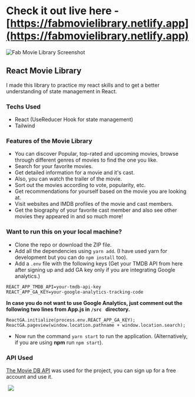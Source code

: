 # Check it out live here - [https://fabmovielibrary.netlify.app](https://fabmovielibrary.netlify.app)

![Fab Movie Library Screenshot](./public/preview.png)

## React Movie Library

I made this library to practice my react skills and to get a better understanding of state management in React.

### Techs Used

- React (UseReducer Hook for state management)
- Tailwind

### Features of the Movie Library

- You can discover Popular, top-rated and upcoming movies, browse through different genres of movies to find the one you like.
- Search for your favorite movies.
- Get detailed information for a movie and it's cast.
- Also, you can watch the trailer of the movie.
- Sort out the movies according to vote, popularity, etc.
- Get recommendations for yourself based on the movie you are looking at.
- Visit websites and IMDB profiles of the movie and cast members.
- Get the biography of your favorite cast member and also see other movies they appeared in and so much more!

### Want to run this on your local machine?

- Clone the repo or download the ZIP file.
- Add all the dependencies using `yarn add`. (I have used yarn for development but you can do `npm install` too).
- Add a `.env` file with the following keys (Get your TMDB API from here after signing up and add GA key only if you are integrating Google analytics.)

```
REACT_APP_TMDB_API=your-tmdb-api-key
REACT_APP_GA_KEY=your-google-analytics-tracking-code
```

**In case you do not want to use Google Analytics, just comment out the following two lines from App.js in `/src ` directory.**

```
ReactGA.initialize(process.env.REACT_APP_GA_KEY);
ReactGA.pageview(window.location.pathname + window.location.search);
```

- Now run the command `yarn start` to run the application. (Alternatively, if you are using **npm** run `npm start`).

### API Used

[The Movie DB API](https://www.themoviedb.org/documentation/api) was used for the project, you can sign up for a free account and use it.

<div style="width:100px; height=100px; margin: 5px;">
    <img src="./src/assets/TMDBLogoDark.svg">
</div>
